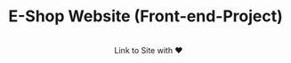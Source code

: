 # E-Shop Website (Front-end-Project)



<p align="center"> <br><a href="https://asinghalag.github.io/E-Shop-Website"></a> Link to Site with ❤ </p>
</div>



